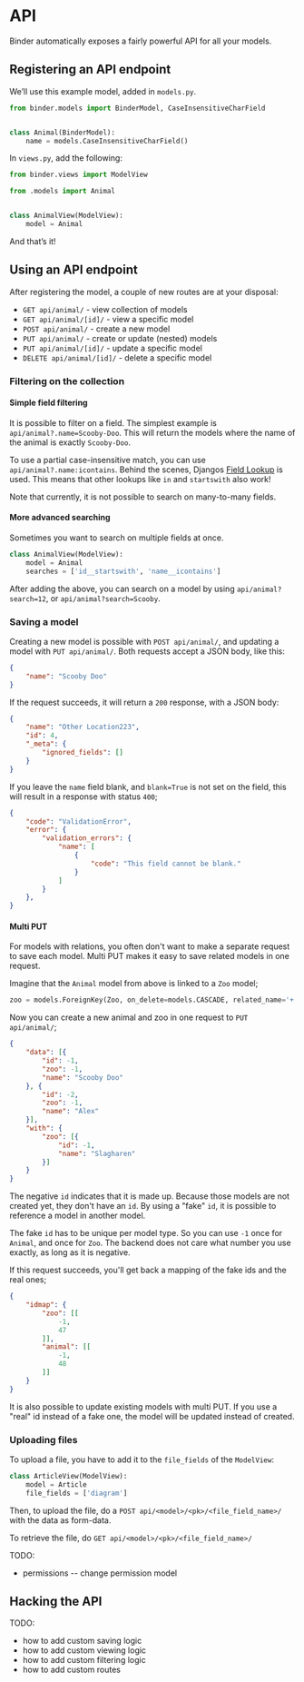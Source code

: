# API

Binder automatically exposes a fairly powerful API for all your models.

## Registering an API endpoint

We’ll use this example model, added in `models.py`.

```python
from binder.models import BinderModel, CaseInsensitiveCharField


class Animal(BinderModel):
	name = models.CaseInsensitiveCharField()
```

In `views.py`, add the following:

```python
from binder.views import ModelView

from .models import Animal


class AnimalView(ModelView):
	model = Animal
```

And that’s it!

## Using an API endpoint

After registering the model, a couple of new routes are at your disposal:

- `GET api/animal/` - view collection of models
- `GET api/animal/[id]/` - view a specific model
- `POST api/animal/` - create a new model
- `PUT api/animal/` - create or update (nested) models
- `PUT api/animal/[id]/` - update a specific model
- `DELETE api/animal/[id]/` - delete a specific model

### Filtering on the collection

#### Simple field filtering
It is possible to filter on a field. The simplest example is `api/animal?.name=Scooby-Doo`. This will return the models where the name of the animal is exactly `Scooby-Doo`.

To use a partial case-insensitive match, you can use `api/animal?.name:icontains`. Behind the scenes, Djangos [Field Lookup](https://docs.djangoproject.com/en/1.10/ref/models/querysets/#field-lookups) is used. This means that other lookups like `in` and `startswith` also work!

Note that currently, it is not possible to search on many-to-many fields.

#### More advanced searching

Sometimes you want to search on multiple fields at once.

```python
class AnimalView(ModelView):
	model = Animal
	searches = ['id__startswith', 'name__icontains']
```

After adding the above, you can search on a model by using `api/animal?search=12`, or `api/animal?search=Scooby`.

### Saving a model

Creating a new model is possible with `POST api/animal/`, and updating a model with `PUT api/animal/`. Both requests accept a JSON body, like this:

```json
{
	"name": "Scooby Doo"
}
```

If the request succeeds, it will return a `200` response, with a JSON body:

```json
{
	"name": "Other Location223",
	"id": 4,
	"_meta": {
		"ignored_fields": []
	}
}
```

If you leave the `name` field blank, and `blank=True` is not set on the field, this will result in a response with status `400`;

```json
{
	"code": "ValidationError",
	"error": {
		"validation_errors": {
			"name": [
				{
					"code": "This field cannot be blank."
				}
			]
		}
	},
}
```

#### Multi PUT

For models with relations, you often don't want to make a separate request to save each model. Multi PUT makes it easy to save related models in one request.

Imagine that the `Animal` model from above is linked to a `Zoo` model;

```python
zoo = models.ForeignKey(Zoo, on_delete=models.CASCADE, related_name='+')
```

Now you can create a new animal and zoo in one request to `PUT api/animal/`;

```json
{
	"data": [{
		"id": -1,
		"zoo": -1,
		"name": "Scooby Doo"
	}, {
		"id": -2,
		"zoo": -1,
		"name": "Alex"
	}],
	"with": {
		"zoo": [{
			"id": -1,
			"name": "Slagharen"
		}]
	}
}
```

The negative `id` indicates that it is made up. Because those models are not created yet, they don't have an `id`. By using a "fake" `id`, it is possible to reference a model in another model.

The fake `id` has to be unique per model type. So you can use `-1` once for `Animal`, and once for `Zoo`. The backend does not care what number you use exactly, as long as it is negative.

If this request succeeds, you'll get back a mapping of the fake ids and the real ones;

```json
{
	"idmap": {
		"zoo": [[
			-1,
			47
		]],
		"animal": [[
			-1,
			48
		]]
	}
}
```

It is also possible to update existing models with multi PUT. If you use a "real" id instead of a fake one, the model will be updated instead of created.

### Uploading files

To upload a file, you have to add it to the `file_fields` of the `ModelView`:

```python
class ArticleView(ModelView):
	model = Article
	file_fields = ['diagram']
```

Then, to upload the file, do a `POST api/<model>/<pk>/<file_field_name>/` with the data as form-data.

To retrieve the file, do `GET api/<model>/<pk>/<file_field_name>/`

TODO:
- permissions
-- change permission model

## Hacking the API

TODO:

- how to add custom saving logic
- how to add custom viewing logic
- how to add custom filtering logic
- how to add custom routes
